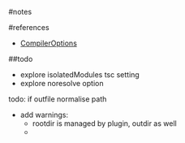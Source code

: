 #notes

#references
- [CompilerOptions](https://github.com/Microsoft/TypeScript/blob/6b05ad76277ff8e72d1f204b15c4b80a87079268/src/compiler/types.ts#L2370)

##todo

- explore isolatedModules tsc setting
- explore noresolve option

todo:
if outfile normalise path



- add warnings:
  - rootdir is managed by plugin, outdir as well
  - 